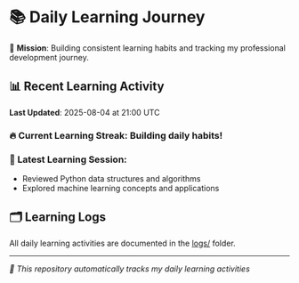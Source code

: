# 📚 Daily Learning Journey

🎯 **Mission**: Building consistent learning habits and tracking my professional development journey.

## 📊 Recent Learning Activity

**Last Updated**: 2025-08-04 at 21:00 UTC

### 🔥 Current Learning Streak: Building daily habits!

### 📝 Latest Learning Session:
- Reviewed Python data structures and algorithms
- Explored machine learning concepts and applications

## 🗂️ Learning Logs

All daily learning activities are documented in the [logs/](./logs/) folder.

---
*🤖 This repository automatically tracks my daily learning activities*

